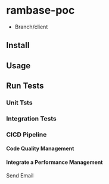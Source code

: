 # rambase-poc

- Branch/client

## Install

## Usage

## Run Tests

### Unit Tsts

### Integration Tests

### CICD Pipeline

#### Code Quality Management

#### Integrate a Performance Management

Send Email


